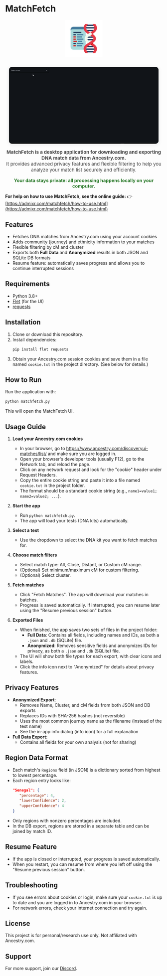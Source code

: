 # MatchFetch

<p align="center">
   <img src="icon.png" alt="MatchFetch icon" width="120" style="margin-bottom:1em;" />
</p>
<p align="center">
   <img src="Animation.gif" alt="MatchFetch demo animation" style="max-width:480px; border-radius:10px; box-shadow:0 2px 12px rgba(0,0,0,0.10); background:#222;" />
</p>

<p align="center" style="font-size:1.08em; color:#444; margin-top:0.5em;">
   <strong>MatchFetch is a desktop application for downloading and exporting DNA match data from Ancestry.com.</strong><br>
    It provides advanced privacy features and flexible filtering to help you analyze your match list securely and efficiently.
</p>

<p align="center" style="color:#2b7a2b; font-size:1.05em; margin-top:0.5em;">
   <strong>Your data stays private: all processing happens locally on your computer.</strong>
</p>

**For help on how to use MatchFetch, see the online guide:**
👉 [https://admixr.com/matchfetch/how-to-use.html](https://admixr.com/matchfetch/how-to-use.html)

## Features

- Fetches DNA matches from Ancestry.com using your account cookies
- Adds community (journey) and ethnicity information to your matches
- Flexible filtering by cM and cluster
- Exports both **Full Data** and **Anonymized** results in both JSON and SQLite DB formats
- Resume feature: automatically saves progress and allows you to continue interrupted sessions

## Requirements

- Python 3.8+
- [Flet](https://flet.dev/) (for the UI)
- [requests](https://pypi.org/project/requests/)

## Installation

1. Clone or download this repository.
2. Install dependencies:
   ```sh
   pip install flet requests
   ```
3. Obtain your Ancestry.com session cookies and save them in a file named `cookie.txt` in the project directory. (See below for details.)

## How to Run

Run the application with:

```sh
python matchfetch.py
```

This will open the MatchFetch UI.

## Usage Guide

1. **Load your Ancestry.com cookies**

   - In your browser, go to https://www.ancestry.com/discoveryui-matches/list/ and make sure you are logged in.
   - Open your browser's developer tools (usually F12), go to the Network tab, and reload the page.
   - Click on any network request and look for the "cookie" header under Request Headers.
   - Copy the entire cookie string and paste it into a file named `cookie.txt` in the project folder.
   - The format should be a standard cookie string (e.g., `name1=value1; name2=value2; ...`).

2. **Start the app**

   - Run `python matchfetch.py`.
   - The app will load your tests (DNA kits) automatically.

3. **Select a test**

   - Use the dropdown to select the DNA kit you want to fetch matches for.

4. **Choose match filters**

   - Select match type: All, Close, Distant, or Custom cM range.
   - (Optional) Set minimum/maximum cM for custom filtering.
   - (Optional) Select cluster.

5. **Fetch matches**

   - Click "Fetch Matches". The app will download your matches in batches.
   - Progress is saved automatically. If interrupted, you can resume later using the "Resume previous session" button.

6. **Exported Files**
   - When finished, the app saves two sets of files in the project folder:
     - **Full Data**: Contains all fields, including names and IDs, as both a `.json` and `.db` (SQLite) file.
     - **Anonymized**: Removes sensitive fields and anonymizes IDs for privacy, as both a `.json` and `.db` (SQLite) file.
   - The UI will show both file types for each export, with clear icons and labels.
   - Click the info icon next to "Anonymized" for details about privacy features.

## Privacy Features

- **Anonymized Export**:
  - Removes Name, Cluster, and cM fields from both JSON and DB exports
  - Replaces IDs with SHA-256 hashes (not reversible)
  - Uses the most common journey name as the filename (instead of the test name)
  - See the in-app info dialog (info icon) for a full explanation
- **Full Data Export**:
  - Contains all fields for your own analysis (not for sharing)

## Region Data Format

- Each match's `Regions` field (in JSON) is a dictionary sorted from highest to lowest percentage.
- Each region entry looks like:
  ```json
  "Senegal": {
     "percentage": 4,
     "lowerConfidence": 2,
     "upperConfidence": 4
  }
  ```
- Only regions with nonzero percentages are included.
- In the DB export, regions are stored in a separate table and can be joined by match ID.

## Resume Feature

- If the app is closed or interrupted, your progress is saved automatically.
- When you restart, you can resume from where you left off using the "Resume previous session" button.

## Troubleshooting

- If you see errors about cookies or login, make sure your `cookie.txt` is up to date and you are logged in to Ancestry.com in your browser.
- For network errors, check your internet connection and try again.

## License

This project is for personal/research use only. Not affiliated with Ancestry.com.

## Support

For more support, join our [Discord](https://discord.com/invite/eGvnrp8TDs).
